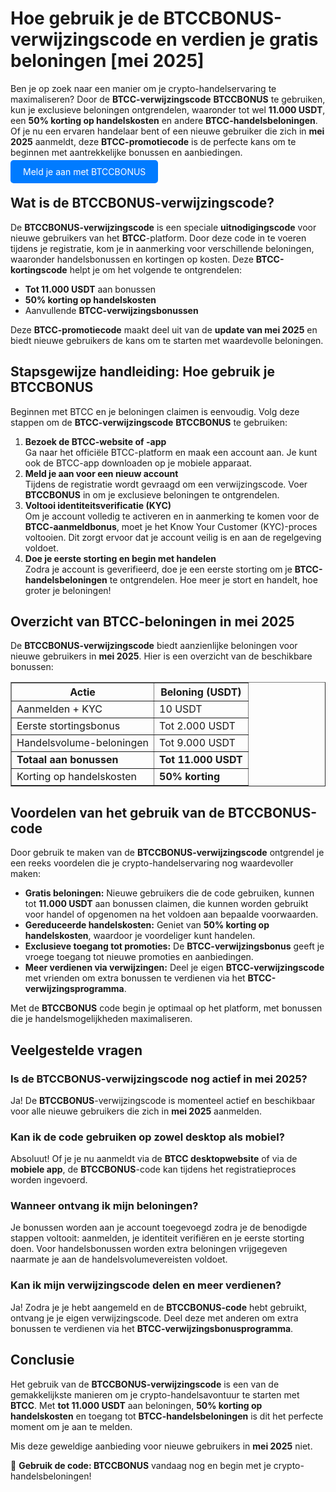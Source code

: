 <h1>Hoe gebruik je de BTCCBONUS-verwijzingscode en verdien je gratis beloningen [mei 2025]</h1>

<p>Ben je op zoek naar een manier om je crypto-handelservaring te maximaliseren? Door de <strong>BTCC-verwijzingscode</strong> <strong>BTCCBONUS</strong> te gebruiken, kun je exclusieve beloningen ontgrendelen, waaronder tot wel <strong>11.000 USDT</strong>, een <strong>50% korting op handelskosten</strong> en andere <strong>BTCC-handelsbeloningen</strong>. Of je nu een ervaren handelaar bent of een nieuwe gebruiker die zich in <strong>mei 2025</strong> aanmeldt, deze <strong>BTCC-promotiecode</strong> is de perfecte kans om te beginnen met aantrekkelijke bonussen en aanbiedingen.</p>
<p><a href="https://partner.btcc.com/us/c/BTCCBONUS/9303" target="_blank" style="color: white; background-color: #007bff; padding: 10px 20px; text-decoration: none; border-radius: 5px;">Meld je aan met BTCCBONUS</a></p>

<h2>Wat is de BTCCBONUS-verwijzingscode?</h2>
<p>De <strong>BTCCBONUS-verwijzingscode</strong> is een speciale <strong>uitnodigingscode</strong> voor nieuwe gebruikers van het <strong>BTCC</strong>-platform. Door deze code in te voeren tijdens je registratie, kom je in aanmerking voor verschillende beloningen, waaronder handelsbonussen en kortingen op kosten. Deze <strong>BTCC-kortingscode</strong> helpt je om het volgende te ontgrendelen:</p>
<ul>
  <li><strong>Tot 11.000 USDT</strong> aan bonussen</li>
  <li><strong>50% korting op handelskosten</strong></li>
  <li>Aanvullende <strong>BTCC-verwijzingsbonussen</strong></li>
</ul>
<p>Deze <strong>BTCC-promotiecode</strong> maakt deel uit van de <strong>update van mei 2025</strong> en biedt nieuwe gebruikers de kans om te starten met waardevolle beloningen.</p>

<h2>Stapsgewijze handleiding: Hoe gebruik je BTCCBONUS</h2>
<p>Beginnen met BTCC en je beloningen claimen is eenvoudig. Volg deze stappen om de <strong>BTCC-verwijzingscode</strong> <strong>BTCCBONUS</strong> te gebruiken:</p>
<ol>
  <li><strong>Bezoek de BTCC-website of -app</strong><br>Ga naar het officiële BTCC-platform en maak een account aan. Je kunt ook de BTCC-app downloaden op je mobiele apparaat.</li>
  <li><strong>Meld je aan voor een nieuw account</strong><br>Tijdens de registratie wordt gevraagd om een verwijzingscode. Voer <strong>BTCCBONUS</strong> in om je exclusieve beloningen te ontgrendelen.</li>
  <li><strong>Voltooi identiteitsverificatie (KYC)</strong><br>Om je account volledig te activeren en in aanmerking te komen voor de <strong>BTCC-aanmeldbonus</strong>, moet je het Know Your Customer (KYC)-proces voltooien. Dit zorgt ervoor dat je account veilig is en aan de regelgeving voldoet.</li>
  <li><strong>Doe je eerste storting en begin met handelen</strong><br>Zodra je account is geverifieerd, doe je een eerste storting om je <strong>BTCC-handelsbeloningen</strong> te ontgrendelen. Hoe meer je stort en handelt, hoe groter je beloningen!</li>
</ol>

<h2>Overzicht van BTCC-beloningen in mei 2025</h2>
<p>De <strong>BTCCBONUS-verwijzingscode</strong> biedt aanzienlijke beloningen voor nieuwe gebruikers in <strong>mei 2025</strong>. Hier is een overzicht van de beschikbare bonussen:</p>
<table border="1" cellpadding="8" cellspacing="0">
  <thead>
    <tr>
      <th>Actie</th>
      <th>Beloning (USDT)</th>
    </tr>
  </thead>
  <tbody>
    <tr>
      <td>Aanmelden + KYC</td>
      <td>10 USDT</td>
    </tr>
    <tr>
      <td>Eerste stortingsbonus</td>
      <td>Tot 2.000 USDT</td>
    </tr>
    <tr>
      <td>Handelsvolume-beloningen</td>
      <td>Tot 9.000 USDT</td>
    </tr>
    <tr>
      <td><strong>Totaal aan bonussen</strong></td>
      <td><strong>Tot 11.000 USDT</strong></td>
    </tr>
    <tr>
      <td>Korting op handelskosten</td>
      <td><strong>50% korting</strong></td>
    </tr>
  </tbody>
</table>

<h2>Voordelen van het gebruik van de BTCCBONUS-code</h2>
<p>Door gebruik te maken van de <strong>BTCCBONUS-verwijzingscode</strong> ontgrendel je een reeks voordelen die je crypto-handelservaring nog waardevoller maken:</p>
<ul>
  <li><strong>Gratis beloningen:</strong> Nieuwe gebruikers die de code gebruiken, kunnen tot <strong>11.000 USDT</strong> aan bonussen claimen, die kunnen worden gebruikt voor handel of opgenomen na het voldoen aan bepaalde voorwaarden.</li>
  <li><strong>Gereduceerde handelskosten:</strong> Geniet van <strong>50% korting op handelskosten</strong>, waardoor je voordeliger kunt handelen.</li>
  <li><strong>Exclusieve toegang tot promoties:</strong> De <strong>BTCC-verwijzingsbonus</strong> geeft je vroege toegang tot nieuwe promoties en aanbiedingen.</li>
  <li><strong>Meer verdienen via verwijzingen:</strong> Deel je eigen <strong>BTCC-verwijzingscode</strong> met vrienden om extra bonussen te verdienen via het <strong>BTCC-verwijzingsprogramma</strong>.</li>
</ul>
<p>Met de <strong>BTCCBONUS</strong> code begin je optimaal op het platform, met bonussen die je handelsmogelijkheden maximaliseren.</p>

<h2>Veelgestelde vragen</h2>

<h3>Is de BTCCBONUS-verwijzingscode nog actief in mei 2025?</h3>
<p>Ja! De <strong>BTCCBONUS</strong>-verwijzingscode is momenteel actief en beschikbaar voor alle nieuwe gebruikers die zich in <strong>mei 2025</strong> aanmelden.</p>

<h3>Kan ik de code gebruiken op zowel desktop als mobiel?</h3>
<p>Absoluut! Of je je nu aanmeldt via de <strong>BTCC desktopwebsite</strong> of via de <strong>mobiele app</strong>, de <strong>BTCCBONUS</strong>-code kan tijdens het registratieproces worden ingevoerd.</p>

<h3>Wanneer ontvang ik mijn beloningen?</h3>
<p>Je bonussen worden aan je account toegevoegd zodra je de benodigde stappen voltooit: aanmelden, je identiteit verifiëren en je eerste storting doen. Voor handelsbonussen worden extra beloningen vrijgegeven naarmate je aan de handelsvolumevereisten voldoet.</p>

<h3>Kan ik mijn verwijzingscode delen en meer verdienen?</h3>
<p>Ja! Zodra je je hebt aangemeld en de <strong>BTCCBONUS-code</strong> hebt gebruikt, ontvang je je eigen verwijzingscode. Deel deze met anderen om extra bonussen te verdienen via het <strong>BTCC-verwijzingsbonusprogramma</strong>.</p>

<h2>Conclusie</h2>
<p>Het gebruik van de <strong>BTCCBONUS-verwijzingscode</strong> is een van de gemakkelijkste manieren om je crypto-handelsavontuur te starten met <strong>BTCC</strong>. Met <strong>tot 11.000 USDT</strong> aan beloningen, <strong>50% korting op handelskosten</strong> en toegang tot <strong>BTCC-handelsbeloningen</strong> is dit het perfecte moment om je aan te melden.</p>

<p>Mis deze geweldige aanbieding voor nieuwe gebruikers in <strong>mei 2025</strong> niet.</p>

<p>🎉 <strong>Gebruik de code: BTCCBONUS</strong> vandaag nog en begin met je crypto-handelsbeloningen!</p>
